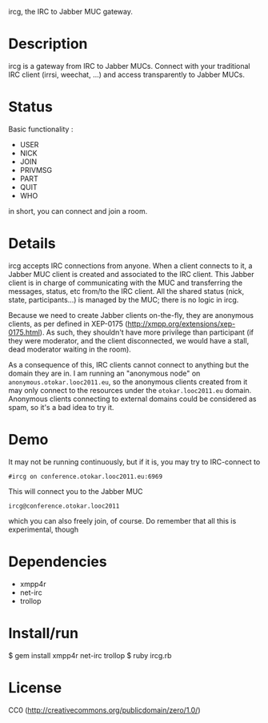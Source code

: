 ircg, the IRC to Jabber MUC gateway.

# Description

ircg is a gateway from IRC to Jabber MUCs. Connect with your traditional
IRC client (irrsi, weechat, ...) and access transparently to Jabber
MUCs.

# Status

Basic functionality :

- USER
- NICK
- JOIN
- PRIVMSG
- PART
- QUIT
- WHO

in short, you can connect and join a room.

# Details

ircg accepts IRC connections from anyone. When a client connects to it,
a Jabber MUC client is created and associated to the IRC client.
This Jabber client is in charge of communicating with the MUC and
transferring the messages, status, etc from/to the IRC client. All the
shared status (nick, state, participants...) is managed by the MUC;
there is no logic in ircg.

Because we need to create Jabber clients on-the-fly, they are anonymous
clients, as per defined in XEP-0175 (http://xmpp.org/extensions/xep-0175.html).
As such, they shouldn't have more privilege than participant (if they
were moderator, and the client disconnected, we would have a stall,
dead moderator waiting in the room).

As a consequence of this, IRC clients cannot connect to anything but
the domain they are in. I am running an "anonymous node" on
`anonymous.otokar.looc2011.eu`, so the anonymous clients created from it
may only connect to the resources under the `otokar.looc2011.eu` domain.
Anonymous clients connecting to external domains could be considered as
spam, so it's a bad idea to try it.

# Demo

It may not be running continuously, but if it is, you may try to
IRC-connect to

```
#ircg on conference.otokar.looc2011.eu:6969
```

This will connect you to the Jabber MUC

```
ircg@conference.otokar.looc2011
```

which you can also freely join, of course. Do remember that all this is
experimental, though

# Dependencies

- xmpp4r
- net-irc
- trollop

# Install/run

$ gem install xmpp4r net-irc trollop
$ ruby ircg.rb

# License

CC0 (http://creativecommons.org/publicdomain/zero/1.0/)
